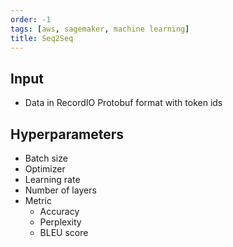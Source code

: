 ```yaml
---
order: -1
tags: [aws, sagemaker, machine learning]
title: Seq2Seq
---
```


## Input

- Data in RecordIO Protobuf format with token ids

## Hyperparameters

- Batch size
- Optimizer
- Learning rate
- Number of layers
- Metric
	- Accuracy
	- Perplexity
	- BLEU score
